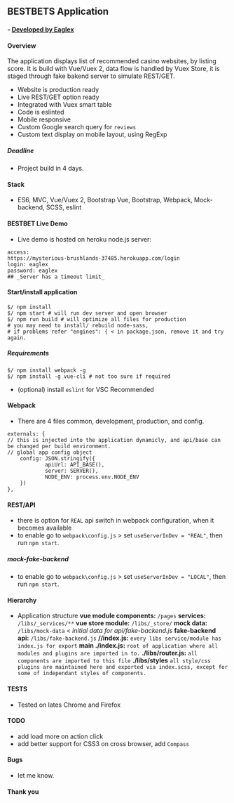 ## BESTBETS Application

#### - [ Developed by Eaglex ](http://eaglex.net)

#### Overview
The application displays list of recommended casino websites, by listing score.
It is build with Vue/Vuex 2, data flow is handled by Vuex Store, it is staged through fake bakend server to simulate REST/GET. 

* Website is production ready
* Live REST/GET option ready 
* Integrated with Vuex smart table
* Code is eslinted
* Mobile responsive
* Custom Google search query for `reviews`
* Custom text display on mobile layout, using RegExp

##### Deadline
* Project build in 4 days.

#### Stack
- ES6, MVC, Vue/Vuex 2, Bootstrap Vue, Bootstrap, Webpack, Mock-backend, SCSS, eslint

#### BESTBET Live Demo
- Live demo is hosted on heroku node.js server:

```
access:
https://mysterious-brushlands-37485.herokuapp.com/login
login: eaglex
password: eaglex
## _Server has a timeout limit_
```

#### Start/install application
```
$/ npm install
$/ npm start # will run dev server and open browser
$/ npm run build # will optimize all files for production
# you may need to install/ rebuild node-sass,
# if problems refer "engines": { < in package.json, remove it and try again.
```

##### Requirements
```
$/ npm install webpack -g
$/ npm install -g vue-cli # not too sure if required
```

- (optional) install `eslint` for VSC Recommended

#### Webpack
- There are 4 files common, development, production, and config.

```
externals: {
// this is injected into the application dynamicly, and api/base can be changed per build environment.
// global app config object
	config: JSON.stringify({
			apiUrl: API_BASE(),
			server: SERVER(),
			NODE_ENV: process.env.NODE_ENV
	})
},
```

#### REST/API
- there is option for `REAL` api switch in webpack configuration, when it becomes available
- to enable go to `webpack\config.js` > set `useServerInDev = "REAL"`, then run `npm start`.

##### mock-fake-backend
- to enable go to `webpack\config.js` > set `useServerInDev = "LOCAL"`, then run `npm start`.

#### Hierarchy
- Application structure
  **vue module components:** `/pages`
  **services:** `/libs/_services/**`
  **vue store module:** `/libs/_store/`
  **mock data:** `/libs/mock-data` < _initial data for api/fake-backend.js_
  **fake-backend api:** `/libs/fake-backend.js`
  **/\/index.js:** `every libs service/module has index.js for export`
  **main ./index.js:** `root of application where all modules and plugins are imported in to.`
  **./libs/router.js:** `all components are imported to this file`
  **./libs/styles** `all style/css plugins are maintained here and exported via index.scss, except for some of independant styles of components.`

#### TESTS
- Tested on lates Chrome and Firefox

#### TODO 
- add load more on action click
- add better support for CSS3 on cross browser, add `Compass`

#### Bugs
- let me know.

#### Thank you
